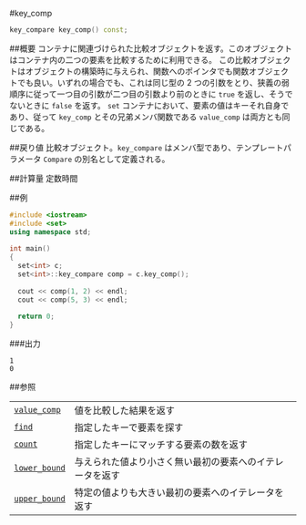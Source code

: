 #key_comp
```cpp
key_compare key_comp() const;
```

##概要
コンテナに関連づけられた比較オブジェクトを返す。このオブジェクトはコンテナ内の二つの要素を比較するために利用できる。 
この比較オブジェクトはオブジェクトの構築時に与えられ、関数へのポインタでも関数オブジェクトでも良い。いずれの場合でも、これは同じ型の 2 つの引数をとり、狭義の弱順序に従って一つ目の引数が二つ目の引数より前のときに `true` を返し、そうでないときに `false` を返す。 
`set` コンテナにおいて、要素の値はキーそれ自身であり、従って `key_comp` とその兄弟メンバ関数である `value_comp` は両方とも同じである。


##戻り値
比較オブジェクト。`key_compare` はメンバ型であり、テンプレートパラメータ `Compare` の別名として定義される。


##計算量
定数時間


##例
```cpp
#include <iostream>
#include <set>
using namespace std;
 
int main()
{
  set<int> c;
  set<int>::key_compare comp = c.key_comp();
 
  cout << comp(1, 2) << endl;
  cout << comp(5, 3) << endl;
 
  return 0;
}
```

###出力
```
1
0
```

##参照

| | |
|-------------------------------------------------------------------------------------------------|--------------------------------------------------------------------------------------|
| [`value_comp`](./value_comp.md) | 値を比較した結果を返す |
| [`find`](./find.md) | 指定したキーで要素を探す |
| [`count`](./count.md) | 指定したキーにマッチする要素の数を返す |
| [`lower_bound`](./lower_bound.md) | 与えられた値より小さく無い最初の要素へのイテレータを返す |
| [`upper_bound`](./upper_bound.md) | 特定の値よりも大きい最初の要素へのイテレータを返す |


